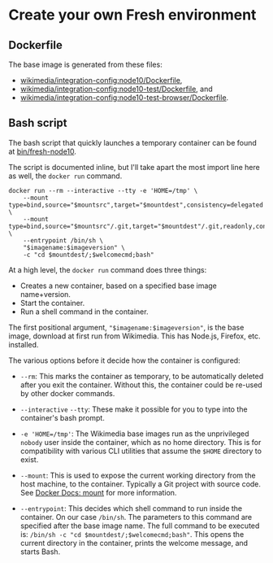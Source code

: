 # Create your own Fresh environment

## Dockerfile

The base image is generated from these files:

* [wikimedia/integration-config:node10/Dockerfile](https://github.com/wikimedia/integration-config/blob/de60ab21ed/dockerfiles/node10/Dockerfile.template#L1),
* [wikimedia/integration-config:node10-test/Dockerfile](https://github.com/wikimedia/integration-config/blob/de60ab21ed/dockerfiles/node10-test/Dockerfile.template#L1), and
* [wikimedia/integration-config:node10-test-browser/Dockerfile](https://github.com/wikimedia/integration-config/blob/de60ab21ed/dockerfiles/node10-test-browser/Dockerfile.template#L1).

## Bash script

The bash script that quickly launches a temporary container can be found
at [bin/fresh-node10](./bin/fresh-node10#L3).

The script is documented inline, but I'll take apart the most
import line here as well, the `docker run` command.

```
docker run --rm --interactive --tty -e 'HOME=/tmp' \
	--mount type=bind,source="$mountsrc",target="$mountdest",consistency=delegated \
	--mount type=bind,source="$mountsrc"/.git,target="$mountdest"/.git,readonly,consistency=cached \
	--entrypoint /bin/sh \
	"$imagename:$imageversion" \
	-c "cd $mountdest/;$welcomecmd;bash"
```

At a high level, the `docker run` command does three things:

* Creates a new container, based on a specified base image name+version.
* Start the container.
* Run a shell command in the container.

The first positional argument, `"$imagename:$imageversion"`, is the base
image, download at first run from Wikimedia. This has Node.js, Firefox,
etc. installed.

The various options before it decide how the container is configured:

* `--rm`: This marks the container as temporary, to be automatically
  deleted after you exit the container. Without this, the container
  could be re-used by other docker commands.

* `--interactive` `--tty`: These make it possible for you to type into the
  container's bash prompt.

* `-e 'HOME=/tmp'`: The Wikimedia base images run as the unprivileged
  `nobody` user inside the container, which as no home directory.
  This is for compatibility with various CLI utilities that assume
  the `$HOME` directory to exist.

* `--mount`: This is used to expose the current working directory from
  the host machine, to the container. Typically a Git project with source
  code. See [Docker Docs: mount](https://docs.docker.com/storage/bind-mounts/)
  for more information.

* `--entrypoint`: This decides which shell command to run inside the
  container. On our case `/bin/sh`. The parameters to this command are
  specified after the base image name. The full command to be executed is:
  `/bin/sh -c "cd $mountdest/;$welcomecmd;bash"`. This opens the current
  directory in the container, prints the welcome message, and starts Bash.

